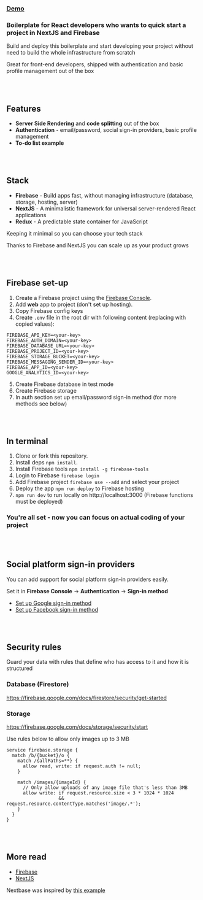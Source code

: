 ### <a href="https://nextbase-e74ee.firebaseapp.com/">Demo</a>

### Boilerplate for React developers who wants to quick start a project in NextJS and Firebase

<!--Set-up, build and deploy in 10 minutes-->
<!--Deploy this app in 5 minutes and start developing-->

Build and deploy this boilerplate and start developing your project without need to build the whole infrastructure from scratch

Great for front-end developers, shipped with authentication and basic profile management out of the box


<br /><br />
## Features
- **Server Side Rendering** and **code splitting** out of the box
- **Authentication** - email/password, social sign-in providers, basic profile management
- **To-do list example**


<br /><br />
## Stack
- **Firebase** - Build apps fast, without managing infrastructure (database, storage, hosting, server)
- **NextJS** - A minimalistic framework for universal server-rendered React applications
- **Redux** - A predictable state container for JavaScript

Keeping it minimal so you can choose your tech stack

Thanks to Firebase and NextJS you can scale up as your product grows


<br /><br />
## Firebase set-up
 1. Create a Firebase project using the [Firebase Console](https://console.firebase.google.com).
 2. Add **web** app to project (don't set up hosting).
 3. Copy Firebase config keys
 4. Create `.env` file in the root dir with following content (replacing <your-key> with copied values):
 ```
 FIREBASE_API_KEY=<your-key>
 FIREBASE_AUTH_DOMAIN=<your-key>
 FIREBASE_DATABASE_URL=<your-key>
 FIREBASE_PROJECT_ID=<your-key>
 FIREBASE_STORAGE_BUCKET=<your-key>
 FIREBASE_MESSAGING_SENDER_ID=<your-key>
 FIREBASE_APP_ID=<your-key>
 GOOGLE_ANALYTICS_ID=<your-key>
 ```
 5. Create Firebase database in test mode
 6. Create Firebase storage
 7. In auth section set up email/password sign-in method (for more methods see below)


<br /><br />
## In terminal
 1. Clone or fork this repository.
 1. Install deps `npm install`.
 1. Install Firebase tools `npm install -g firebase-tools`
 1. Login to Firebase `firebase login`
 1. Add Firebase project `firebase use --add` and select your project
 1. Deploy the app `npm run deploy` to Firebase hosting
 1. `npm run dev` to run locally on http://localhost:3000 (Firebase functions must be deployed)

### You're all set - now you can focus on actual coding of your project


<br /><br />
## Social platform sign-in providers
You can add support for social platform sign-in providers easily.

Set it in **Firebase Console** -> **Authentication** -> **Sign-in method**

- [Set up Google sign-in method](https://firebase.google.com/docs/auth/web/google-signin)
- [Set up Facebook sign-in method](https://firebase.google.com/docs/auth/web/facebook-login)


<!--## Sending emails via Gmail-->
<!--To be able to send emails with your Gmail account-->
<!--- enable access to **[Less Secure Apps](https://myaccount.google.com/lesssecureapps)** and **[Display Unlock Captcha](https://accounts.google.com/b/0/DisplayUnlockCaptcha)**-->
<!--- for accounts with 2-step verification enabled **[Generate an App Password](https://support.google.com/accounts/answer/185833)**-->
<!--- set account credentials in terminal:-->
<!--```-->
<!--firebase functions:config:set gmail.email="your@gmail.com" gmail.password="youpassword"-->
<!--```-->


<br /><br />
## Security rules
Guard your data with rules that define who has access to it and how it is structured

### Database (Firestore)
https://firebase.google.com/docs/firestore/security/get-started

### Storage
https://firebase.google.com/docs/storage/security/start

Use rules below to allow only images up to 3 MB
```
service firebase.storage {
  match /b/{bucket}/o {
    match /{allPaths=**} {
      allow read, write: if request.auth != null;
    }

    match /images/{imageId} {
      // Only allow uploads of any image file that's less than 3MB
      allow write: if request.resource.size < 3 * 1024 * 1024
                   && request.resource.contentType.matches('image/.*');
    }
  }
}
```


<br /><br />
## More read
- [Firebase](https://firebase.google.com/docs/web/setup)
- [NextJS](https://nextjs.org/learn/basics/getting-started)


Nextbase was inspired by [this example](https://github.com/zeit/next.js/tree/canary/examples/with-firebase-hosting)


